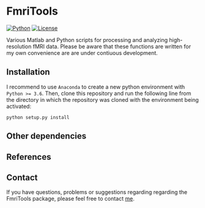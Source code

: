 FmriTools
===

[![Python](https://img.shields.io/badge/Python-3.6%7C3.7%7C3.8-blue)](https://github.com/haenelt/GBB)
[![License](https://img.shields.io/badge/license-GPL--3.0-orange)](https://github.com/haenelt/GBB)

Various Matlab and Python scripts for processing and analyzing high-resolution fMRI data. Please be aware that these functions are written for my own convenience are are under contiuous development.

## Installation
I recommend to use `Anaconda` to create a new python environment with `Python >= 3.6`. Then, clone this repository and run the following line from the directory in which the repository was cloned with the environment being activated:

```
python setup.py install
```

## Other dependencies

## References

## Contact
If you have questions, problems or suggestions regarding regarding the FmriTools package, please feel free to contact [me](mailto:daniel.haenelt@gmail.com).